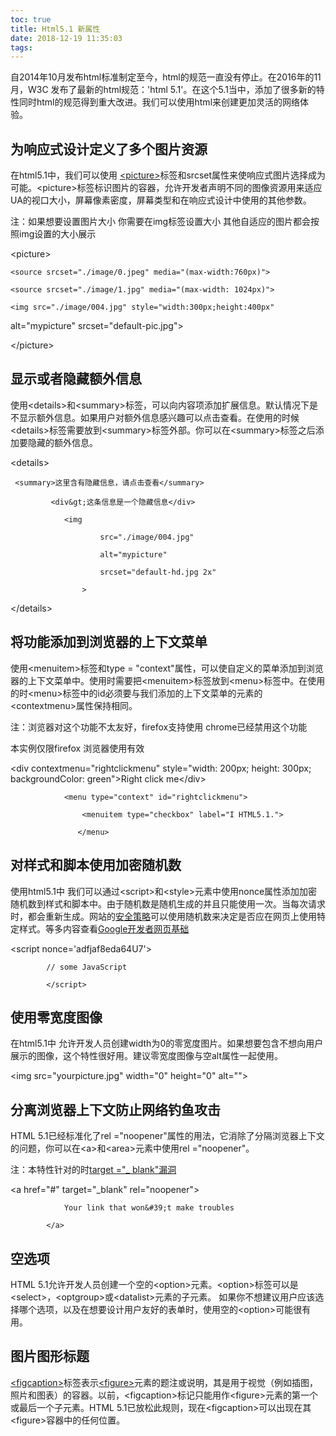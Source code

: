 ```yaml
---
toc: true
title: Html5.1 新属性
date: 2018-12-19 11:35:03
tags:
---
```



自2014年10月发布html标准制定至今，html的规范一直没有停止。在2016年的11月，W3C 发布了最新的html规范：&#39;html 5.1&#39;。在这个5.1当中，添加了很多新的特性同时html的规范得到重大改进。我们可以使用html来创建更加灵活的网络体验。

## 为响应式设计定义了多个图片资源

在html5.1中，我们可以使用 [&lt;picture&gt;](https://www.w3.org/TR/html/semantics-embedded-content.html#elementdef-picture)标签和srcset属性来使响应式图片选择成为可能。&lt;picture&gt;标签标识图片的容器，允许开发者声明不同的图像资源用来适应UA的视口大小，屏幕像素密度，屏幕类型和在响应式设计中使用的其他参数。

注：如果想要设置图片大小  你需要在img标签设置大小  其他自适应的图片都会按照img设置的大小展示

&lt;picture&gt;

    <source srcset="./image/0.jpeg" media="(max-width:760px)">

    <source srcset="./image/1.jpg" media="(max-width: 1024px)">

    <img src="./image/004.jpg" style="width:300px;height:400px"

 alt="mypicture" srcset="default-pic.jpg">

&lt;/picture&gt;

## 显示或者隐藏额外信息

使用&lt;details&gt;和&lt;summary&gt;标签，可以向内容项添加扩展信息。默认情况下是不显示额外信息。如果用户对额外信息感兴趣可以点击查看。在使用的时候&lt;details&gt;标签需要放到&lt;summary&gt;标签外部。你可以在&lt;summary&gt;标签之后添加要隐藏的额外信息。

&lt;details&gt;

     <summary>这里含有隐藏信息，请点击查看</summary>

             <div&gt;这条信息是一个隐藏信息</div>

                <img

                        src="./image/004.jpg"

                        alt="mypicture"

                        srcset="default-hd.jpg 2x"

                    >

&lt;/details&gt;

## 将功能添加到浏览器的上下文菜单

使用&lt;menuitem&gt;标签和type = "context"属性，可以使自定义的菜单添加到浏览器的上下文菜单中。使用时需要把&lt;menuitem&gt;标签放到&lt;menu&gt;标签中。在使用的时&lt;menu&gt;标签中的id必须要与我们添加的上下文菜单的元素的&lt;contextmenu&gt;属性保持相同。

注：浏览器对这个功能不太友好，firefox支持使用  chrome已经禁用这个功能

本实例仅限firefox 浏览器使用有效

&lt;div contextmenu="rightclickmenu" style="width: 200px; height: 300px; backgroundColor: green"&gt;Right click me&lt;/div&gt;

                <menu type="context" id="rightclickmenu">

                    <menuitem type="checkbox" label="I HTML5.1.">

                   </menu>

## 对样式和脚本使用加密随机数

使用html5.1中 我们可以通过&lt;script&gt;和&lt;style&gt;元素中使用nonce属性添加加密随机数到样式和脚本中。由于随机数是随机生成的并且只能使用一次。当每次请求时，都会重新生成。网站的[安全策略](https://www.cspplayground.com/home)可以使用随机数来决定是否应在网页上使用特定样式。等多内容查看[Google开发者网页基础](https://developers.google.com/web/fundamentals/security/csp/)

&lt;script nonce=&#39;adfjaf8eda64U7&#39;&gt;

            // some JavaScript

            </script>

## 使用零宽度图像

在html5.1中 允许开发人员创建width为0的零宽度图片。如果想要包含不想向用户展示的图像，这个特性很好用。建议零宽度图像与空alt属性一起使用。

&lt;img src="yourpicture.jpg" width="0" height="0" alt=""&gt;

## 分离浏览器上下文防止网络钓鱼攻击

HTML 5.1已经标准化了rel ="noopener"属性的用法，它消除了分隔浏览器上下文的问题，你可以在&lt;a&gt;和&lt;area&gt;元素中使用rel ="noopener"。

注：本特性针对的时[target ="_ blank"漏洞](https://www.jitbit.com/alexblog/256-targetblank---the-most-underestimated-vulnerability-ever/)

&lt;a href="#" target="_blank" rel="noopener"&gt;

                Your link that won&#39;t make troubles

            </a>

## 空选项

HTML 5.1允许开发人员创建一个空的&lt;option&gt;元素。&lt;option&gt;标签可以是&lt;select&gt;，&lt;optgroup&gt;或&lt;datalist&gt;元素的子元素。 如果你不想建议用户应该选择哪个选项，以及在想要设计用户友好的表单时，使用空的&lt;option&gt;可能很有用。

## 图片图形标题

[&lt;figcaption&gt;](https://www.w3.org/TR/html/grouping-content.html#elementdef-figcaption)标签表示[&lt;figure&gt;](https://www.w3.org/TR/html/grouping-content.html#elementdef-figure)元素的题注或说明，其是用于视觉（例如插图，照片和图表）的容器。以前，&lt;figcaption&gt;标记只能用作&lt;figure&gt;元素的第一个或最后一个子元素。HTML 5.1已放松此规则，现在&lt;figcaption&gt;可以出现在其&lt;figure&gt;容器中的任何位置。